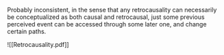 
Probably inconsistent, in the sense that any retrocausality can necessarily be conceptualized as both causal and retrocausal, just some previous perceived event can be accessed through some later one, and change certain paths.


![[Retrocausality.pdf]]